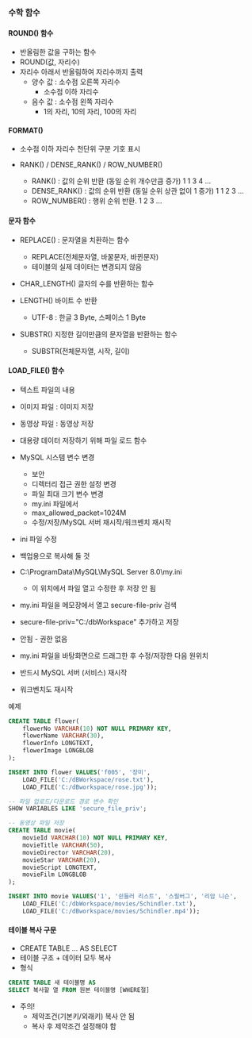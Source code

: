 ### 수학 함수 
#### ROUND() 함수
- 반올림한 값을 구하는 함수
- ROUND(값, 자리수)
- 자리수 아래서 반올림하여 자리수까지 출력
    - 양수 값 : 소수점 오른쪽 자리수
        - 소수점 이하 자리수
    - 음수 값 : 소수점 왼쪽 자리수
        - 1의 자리, 10의 자리, 100의 자리


#### FORMAT() 
- 소수점 이하 자리수
천단위 구분 기호 표시 

- RANK() / DENSE_RANK() / ROW_NUMBER()

    - RANK() : 값의 순위 반환 (동일 순위 개수만큼 증가) 1 1 3 4 ...
    - DENSE_RANK() : 값의 순위 반환 (동일 순위 상관 없이 1 증가) 1 1 2 3 ...
    - ROW_NUMBER() : 행위 순위 반환. 1 2 3 ...

#### 문자 함수
- REPLACE() : 문자열을 치환하는 함수
    - REPLACE(전체문자열, 바꿀문자, 바뀐문자)
    - 테이블의 실제 데이터는 변경되지 않음

- CHAR_LENGTH()
글자의 수를 반환하는 함수

- LENGTH()
바이트 수 반환
    - UTF-8 : 한글 3 Byte, 스페이스 1 Byte

- SUBSTR()
지정한 길이만큼의 문자열을 반환하는 함수 
    - SUBSTR(전체문자열, 시작, 길이)

#### LOAD_FILE() 함수 
- 텍스트 파일의 내용
- 이미지 파일 : 이미지 저장
- 동영상 파일 : 동영상 저장
- 대용량 데이터 저장하기 위해 파일 로드 함수

- MySQL 시스템 변수 변경
    - 보안 
    - 디렉터리 접근 권한 설정 변경 
    - 파일 최대 크기 변수 변경
    - my.ini 파일에서 
    - max_allowed_packet=1024M
    - 수정/저장/MySQL 서버 재시작/워크벤치 재시작

- ini 파일 수정 
- 백업용으로 복사해 둘 것
- C:\ProgramData\MySQL\MySQL Server 8.0\my.ini
    - 이 위치에서 파일 열고 수정한 후 저장 안 됨 
- my.ini 파일을 메모장에서 열고 secure-file-priv 검색
- secure-file-priv="C:/dbWorkspace" 추가하고 저장
- 안됨 - 권한 없음
- my.ini 파일을 바탕화면으로 드래그한 후 수정/저장한 다음 원위치 
- 반드시 MySQL 서버 (서비스) 재시작 
- 워크벤치도 재시작

예제
```sql
CREATE TABLE flower(
	flowerNo VARCHAR(10) NOT NULL PRIMARY KEY,
    flowerName VARCHAR(30),
    flowerInfo LONGTEXT,
    flowerImage LONGBLOB
);

INSERT INTO flower VALUES('f005', '장미',
	LOAD_FILE('C:/dBWorkspace/rose.txt'),
    LOAD_FILE('C:/dBworkspace/rose.jpg'));

-- 파일 업로드/다운로드 경로 변수 확인
SHOW VARIABLES LIKE 'secure_file_priv';

-- 동영상 파일 저장
CREATE TABLE movie(
	movieId VARCHAR(10) NOT NULL PRIMARY KEY,
    movieTitle VARCHAR(50),
    movieDirector VARCHAR(20),
    movieStar VARCHAR(20),
    movieScript LONGTEXT,
    movieFilm LONGBLOB
);

INSERT INTO movie VALUES('1', '쉰들러 리스트', '스필버그', '리암 니슨',
	LOAD_FILE('C:/dbWorkspace/movies/Schindler.txt'),
    LOAD_FILE('C:/dBworkspace/movies/Schindler.mp4'));
```

#### 테이블 복사 구문 
- CREATE TABLE … AS SELECT
- 테이블 구조 + 데이터 모두 복사
- 형식
```sql
CREATE TABLE 새 테이블명 AS 
SELECT 복사할 열 FROM 원본 테이블명 [WHERE절]
```

- 주의!
    - 제약조건(기본키/외래키) 복사 안 됨
    - 복사 후 제약조건 설정해야 함